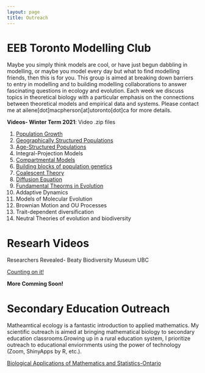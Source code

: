 ```yaml
---
layout: page
title: Outreach
---
```


# EEB Toronto Modelling Club

Maybe you simply think models are cool, or have just begun dabbling in modelling, or maybe you model every day but what to find modelling friends, then this is for you.  This group is aimed at breaking down barriers to entry in modelling and to building modelling collaborations to answer fascinating questions in ecology and evolution. Each week we discuss topics in theoretical biology with a particular emphasis on the connections between theoretical models and empirical data and systems. Please contact me at ailene[dot]macpherson[at]utoronto[dot]ca for more details.

**Videos- Winter Term 2021**: Video .zip files
1. [Population Growth](https://drive.google.com/file/d/1k8MaIrWoF7do0qMbTAp52xlgkfI81gZu/view?usp=sharing)
2. [Geographically Structured Populations](https://drive.google.com/file/d/1Sp_3jl6mmSTZKZPWgG47lFC1cwgwWl9C/view?usp=sharing)
3. [Age-Structured Populations](https://drive.google.com/file/d/1a0QmLt9mZjIXYREyslD4jPgucjBVfMkO/view?usp=sharing)
4. Integral-Projection Models
5. [Compartmental Models](https://drive.google.com/file/d/1a0QmLt9mZjIXYREyslD4jPgucjBVfMkO/view?usp=sharing)
6. [Building blocks of population genetics](https://drive.google.com/file/d/1YhDoVGaCgYJa09OsnMXkiwdVOZpK08hk/view?usp=sharing)
7. [Coalescent Theory](https://drive.google.com/file/d/1rdENoVDdra08SbPD9jkxSpj6tNE4ggP0/view?usp=sharing)
8. [Diffusion Equation](https://drive.google.com/file/d/1FLP0giyiSBDgvLpkJDNj_LJDr1E2QgGZ/view?usp=sharing)
9. [Fundamental Theorms in Evolution](https://drive.google.com/file/d/1Z07wEeFWYwJJKMOz4brKWd84_U4EY4BQ/view?usp=sharing)
10. Addaptive Dynamics
11. Models of Molecular Evolution
12. Brownian Motion and OU Processes
13. Trait-dependent diversification
14. Neutral Theories of evolution and biodiversity

# Researh Videos

Researchers Revealed- Beaty Biodiversity Museum UBC

[Counting on it!](https://beatymuseum.ubc.ca/2019/08/27/counting-on-it/)


**More Comming Soon!**

# Secondary Education Outreach

Matheamtical ecology is a fantastic introduction to applied mathematics.  My scientific outreach is aimed at bringing mathematical biology to secondary education classrooms.Growing up in a rural education system, I prioritize outreach to educational enviornments using the power of technology (Zoom, ShinyApps by R, etc.).

[Biological Applications of Mathematics and Statistics-Ontario](https://github.com/amacp/amacp.github.io/blob/master/Outreach_Flyer_03_21.pdf)

